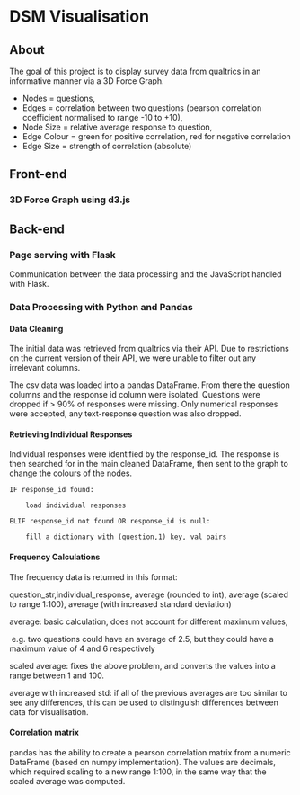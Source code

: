 # DSM Visualisation

## About
The goal of this project is to display survey data from qualtrics in an informative manner via a 3D Force Graph.

- Nodes = questions, 
- Edges = correlation between two questions (pearson correlation coefficient normalised to range -10 to +10), 
- Node Size = relative average response to question, 
- Edge Colour = green for positive correlation, red for negative correlation
- Edge Size = strength of correlation (absolute)


## Front-end

### 3D Force Graph using d3.js



## Back-end

### Page serving with Flask
Communication between the data processing and the JavaScript handled with Flask.

### Data Processing with Python and Pandas
#### Data Cleaning
The initial data was retrieved from qualtrics via their API. Due to restrictions on the current version of their API, we were unable to filter out any irrelevant columns.

The csv data was loaded into a pandas DataFrame. From there the question columns and the response id column were isolated.
Questions were dropped if > 90% of responses were missing. Only numerical responses were accepted, any text-response question was also dropped.

#### Retrieving Individual Responses

Individual responses were identified by the response_id. The response is then searched for in the main cleaned DataFrame, then sent to the graph to change the colours of the nodes. 



    IF response_id found:

        load individual responses

    ELIF response_id not found OR response_id is null:

        fill a dictionary with (question,1) key, val pairs

#### Frequency Calculations

The frequency data is returned in this format:

question_str,individual_response, average (rounded to int), average  (scaled to range 1:100), average (with increased standard deviation) 

average: basic calculation, does not account for different maximum values, 

​	e.g. two questions could have an average of 2.5, but they could have a maximum value of 4 and 6 	respectively

scaled average: fixes the above problem, and converts the values into a range between 1 and 100.

average with increased std: if all of the previous averages are too similar to see any differences, this can be used to distinguish differences between data for visualisation.

#### Correlation matrix

pandas has the ability to create a pearson correlation matrix from a numeric DataFrame (based on numpy implementation). The values are decimals, which required scaling to a new range 1:100, in the same way that the scaled average was computed.

